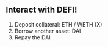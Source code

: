 ## Interact with DEFI!
1. Deposit collateral: ETH / WETH (X) 
2. Borrow another asset: DAI
3. Repay the DAI